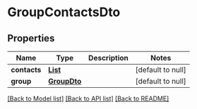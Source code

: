 # GroupContactsDto
## Properties

Name | Type | Description | Notes
------------ | ------------- | ------------- | -------------
**contacts** | [**List**](ContactDto.md) |  | [default to null]
**group** | [**GroupDto**](GroupDto.md) |  | [default to null]

[[Back to Model list]](../README.md#documentation-for-models) [[Back to API list]](../README.md#documentation-for-api-endpoints) [[Back to README]](../README.md)

